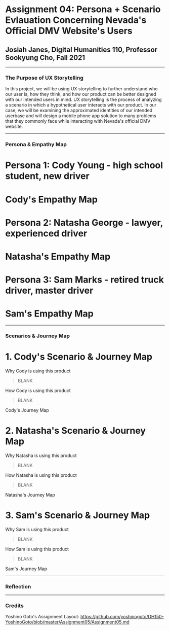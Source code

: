 # Assignment 04: Persona + Scenario Evlauation Concerning Nevada's Official DMV Website's Users

## Josiah Janes, Digital Humanities 110, Professor Sookyung Cho, Fall 2021

---

### The Purpose of UX Storytelling

In this project, we will be using UX storytelling to further understand who our user is, how they think, and how our product can be better designed with our intended users in mind. UX storytelling is the process of analyzing a scenario in which a hypothetical user interacts with our product. In our case, we will be examining the approximated identities of our intended userbase and will design a mobile phone app solution to many problems that they commonly face while interacting with Nevada's official DMV website. 

---

### Persona & Empathy Map

# Persona 1: Cody Young - high school student, new driver

# Cody's Empathy Map

# Persona 2: Natasha George - lawyer, experienced driver

# Natasha's Empathy Map

# Persona 3: Sam Marks - retired truck driver, master driver

# Sam's Empathy Map

---

### Scenarios & Journey Map

# 1. Cody's Scenario & Journey Map

Why Cody is using this product
> BLANK

How Cody is using this product
> BLANK

Cody's Journey Map


# 2. Natasha's Scenario & Journey Map

Why Natasha is using this product
> BLANK

How Natasha is using this product
> BLANK

Natasha's Journey Map

# 3. Sam's Scenario & Journey Map

Why Sam is using this product
>BLANK

How Sam is using this product
>BLANK

Sam's Journey Map

---

### Reflection

---
### Credits
Yoshino Goto's Assignment Layout: https://github.com/yoshinogoto/DH150-YoshinoGoto/blob/master/Assignment05/Assignment05.md
